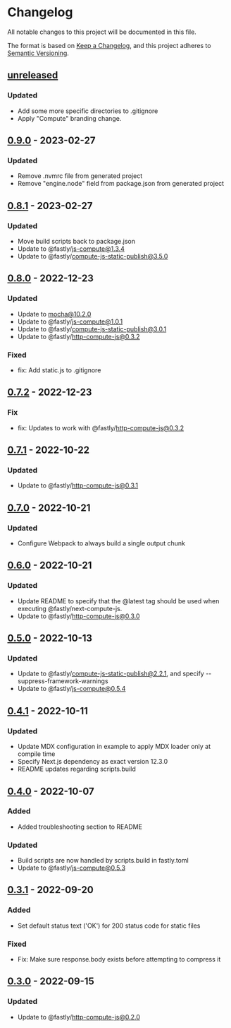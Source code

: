 # Changelog

All notable changes to this project will be documented in this file.

The format is based on [Keep a Changelog](https://keepachangelog.com/en/1.0.0/),
and this project adheres to [Semantic Versioning](https://semver.org/spec/v2.0.0.html).

## [unreleased]

### Updated

- Add some more specific directories to .gitignore
- Apply "Compute" branding change.

## [0.9.0] - 2023-02-27

### Updated

- Remove .nvmrc file from generated project
- Remove "engine.node" field from package.json from generated project

## [0.8.1] - 2023-02-27

### Updated

- Move build scripts back to package.json
- Update to @fastly/js-compute@1.3.4
- Update to @fastly/compute-js-static-publish@3.5.0

## [0.8.0] - 2022-12-23

### Updated

- Update to mocha@10.2.0
- Update to @fastly/js-compute@1.0.1
- Update to @fastly/compute-js-static-publish@3.0.1
- Update to @fastly/http-compute-js@0.3.2

### Fixed

- fix: Add static.js to .gitignore

## [0.7.2] - 2022-12-23

### Fix

- fix: Updates to work with @fastly/http-compute-js@0.3.2

## [0.7.1] - 2022-10-22

### Updated

- Update to @fastly/http-compute-js@0.3.1

## [0.7.0] - 2022-10-21

### Updated

- Configure Webpack to always build a single output chunk

## [0.6.0] - 2022-10-21

### Updated

- Update README to specify that the @latest tag should be used when executing @fastly/next-compute-js.
- Update to @fastly/http-compute-js@0.3.0

## [0.5.0] - 2022-10-13

### Updated

- Update to @fastly/compute-js-static-publish@2.2.1, and specify --suppress-framework-warnings
- Update to @fastly/js-compute@0.5.4

## [0.4.1] - 2022-10-11

### Updated

- Update MDX configuration in example to apply MDX loader only at compile time
- Specify Next.js dependency as exact version 12.3.0
- README updates regarding scripts.build

## [0.4.0] - 2022-10-07

### Added

- Added troubleshooting section to README

### Updated

- Build scripts are now handled by scripts.build in fastly.toml
- Update to @fastly/js-compute@0.5.3

## [0.3.1] - 2022-09-20

### Added

- Set default status text ('OK') for 200 status code for static files

### Fixed

- Fix: Make sure response.body exists before attempting to compress it

## [0.3.0] - 2022-09-15

### Updated

- Update to @fastly/http-compute-js@0.2.0

[unreleased]: https://github.com/fastly/next-compute-js/compare/v0.9.0...HEAD
[0.9.0]: https://github.com/fastly/next-compute-js/compare/v0.8.1...v0.9.0
[0.8.1]: https://github.com/fastly/next-compute-js/compare/v0.8.0...v0.8.1
[0.8.0]: https://github.com/fastly/next-compute-js/compare/v0.7.2...v0.8.0
[0.7.2]: https://github.com/fastly/next-compute-js/compare/v0.7.1...v0.7.2
[0.7.1]: https://github.com/fastly/next-compute-js/compare/v0.7.0...v0.7.1
[0.7.0]: https://github.com/fastly/next-compute-js/compare/v0.6.0...v0.7.0
[0.6.0]: https://github.com/fastly/next-compute-js/compare/v0.5.0...v0.6.0
[0.5.0]: https://github.com/fastly/next-compute-js/compare/v0.4.1...v0.5.0
[0.4.1]: https://github.com/fastly/next-compute-js/compare/v0.4.0...v0.4.1
[0.4.0]: https://github.com/fastly/next-compute-js/compare/v0.3.1...v0.4.0
[0.3.1]: https://github.com/fastly/next-compute-js/compare/v0.3.0...v0.3.1
[0.3.0]: https://github.com/fastly/next-compute-js/releases/tag/v0.3.0
